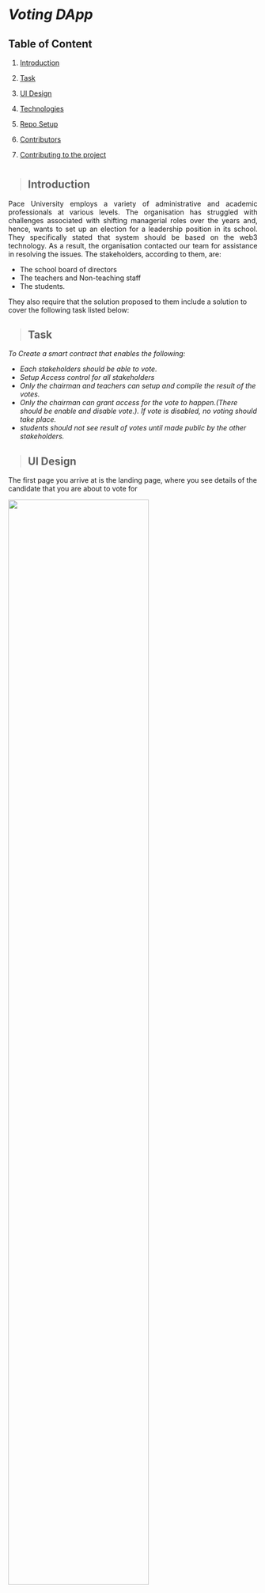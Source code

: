 # _Voting DApp_

## Table of Content

1. [Introduction](#introduction)

2. [Task](#task)

3. [UI Design](#ui-design)

4. [Technologies](#technologies)

5. [Repo Setup](#repo-setup)

6. [Contributors](#contributors)

7. [Contributing to the project](#contributing-to-the-project)
#

> ## Introduction 
<p align="justify">
Pace University employs a variety of administrative and academic professionals at various levels. The organisation has struggled with challenges associated with shifting managerial roles over the years and, hence, wants to set up an election for a leadership position in its school. They specifically stated that system should be based on the web3 technology. As a result, the organisation contacted our team for assistance in resolving the issues. The stakeholders, according to them, are:
  
  - The school board of directors
  - The teachers and Non-teaching staff
  - The students.
 
They also require that the solution proposed to them include a solution to cover the following task listed below:
</p>

> ## Task
_To Create a smart contract that enables the following:_
- _Each stakeholders should be able to vote._
- _Setup Access control for all stakeholders_
- _Only the chairman and teachers can setup and compile the result of the votes._
- _Only the chairman can grant access for the vote to happen.(There should be enable and disable vote.). If vote is disabled, no voting should take place._
- _students should not see result of votes until made public by the other stakeholders._

> ## UI Design

The first page you arrive at is the landing page, where you see details of the candidate that you are about to vote for

<img width = 75% src = "https://user-images.githubusercontent.com/19577206/164324121-6dd96182-2558-4227-bf36-fcf152c19d9d.png">

Next, you would need to connect a wallet to use the platform.</br> **Note** Admin or Chairperson has to whitelist your wallet address at the point of registration.

<img width = 75% src = "https://user-images.githubusercontent.com/19577206/164324131-57e190ee-44e1-468c-84a1-745b50cd609c.png">

Now, that you are connect you would be able to vote and confirm your selection to be sure that your selection is correct by clicking the confirmation box

<img width = 75% src = "https://user-images.githubusercontent.com/19577206/164324138-793c5d93-9a7d-492b-ad9b-e09cb7a04aed.png">

Once you check the confirm box, the vote button is activated and once you cast your vote by clicking vote, you would be directed to the next screen.

<img width = 75% src = "https://user-images.githubusercontent.com/19577206/164324144-09c39ba7-6563-45aa-9c49-50609dbf64ac.png">

This screen confirms your vote

<img width = 75% src = "https://user-images.githubusercontent.com/19577206/164324157-9434d785-078c-41b2-a557-f216f788ba78.png">

The admin/Chairperson page enables the authorize person to do the following tasks such as access control, enable or disable vote, add participants and new candidates and other administrative duties. 

<img width = 75% src = "https://user-images.githubusercontent.com/19577206/164331661-3f0393f3-7032-4567-9a3c-b9c38cb61fe3.png">

For a detailed look at the UI design, follow this link to the [figma file](https://www.figma.com/file/DY7ZEUHLnt5tiVwwI1n08q/Atlantics?node-id=5620%3A2)

#
> ## Technologies
| <b><u>Stack</u></b> | <b><u>Usage</u></b> |
| :------------------ | :------------------ |
|  **`React JS`**     |     Frontend        |
|  **`Solidity`**     |   Smart contract    |

#
> ## Repo Setup

<p align="justify">
To setup the repo, first fork the Pace-University-Zuri.git repo, then clone the forked repository to create a copy on the local machine.
</p>

    $ git clone https://github.com/Oisavictor/Pace-University-Zuri.git

<p align="justify">
Change directory to the cloned repo and set the original Pace-University-Zuri repository as the "upstream" and your forked repository as the "origin" using git-bash.
</p>

    $ git remote add upstream https://github.com/Oisavictor/Pace-University-Zuri.git

#

> ## Contributors

#
> ## Contributing to the project

If you find something worth contributing, please fork the repo, make a pull request and add valid and well-reasoned explanations about your changes or comments.

Before adding a pull request, please note:

- This is an open source project.
- Your contributions should be inviting and clear.
- Any additions should be relevant.
- New features should be easy to contribute to.

All **`suggestions`** are welcome!
#
> ###### README Created by `Victor Oisamoje` for Team-f

